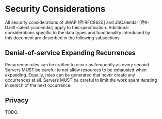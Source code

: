 # Security Considerations

All security considerations of JMAP [@!RFC8620] and JSCalendar [@!I-D.ietf-calext-jscalendar] apply to this specification. Additional considerations specific to the data types and functionality introduced by this document are described in the following subsections.

## Denial-of-service Expanding Recurrences

Recurrence rules can be crafted to occur as frequently as every second. Servers MUST be careful to not allow resources to be exhausted when expanding. Equally, rules can be generated that never create any occurrences at all. Servers MUST be careful to limit the work spent iterating in search of the next occurrence.

## Privacy

TODO.
